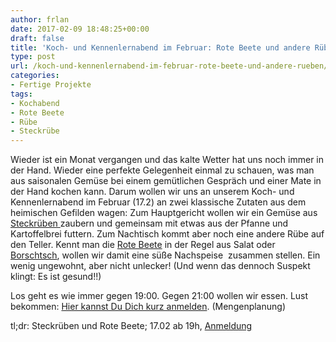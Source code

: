 ```yaml
---
author: frlan
date: 2017-02-09 18:48:25+00:00
draft: false
title: 'Koch- und Kennenlernabend im Februar: Rote Beete und andere Rüben'
type: post
url: /koch-und-kennenlernabend-im-februar-rote-beete-und-andere-rueben/
categories:
- Fertige Projekte
tags:
- Kochabend
- Rote Beete
- Rübe
- Steckrübe
---
```


Wieder ist ein Monat vergangen und das kalte Wetter hat uns noch immer in der Hand. Wieder eine perfekte Gelegenheit einmal zu schauen, was man aus saisonalen Gemüse bei einem gemütlichen Gespräch und einer Mate in der Hand kochen kann. Darum wollen wir uns an unserem Koch- und Kennenlernabend im Februar (17.2) an zwei klassische Zutaten aus dem heimischen Gefilden wagen: Zum Hauptgericht wollen wir ein Gemüse aus [Steckrüben ](/de.wikipedia.org/wiki/Steckr%C3%BCbe)zaubern und gemeinsam mit etwas aus der Pfanne und Kartoffelbrei futtern. Zum Nachtisch kommt aber noch eine andere Rübe auf den Teller. Kennt man die [Rote Beete](/de.wikipedia.org/wiki/Rote_Bete) in der Regel aus Salat oder [Borschtsch](/de.wikipedia.org/wiki/Borschtsch), wollen wir damit eine süße Nachspeise  zusammen stellen. Ein wenig ungewohnt, aber nicht unlecker! (Und wenn das dennoch Suspekt klingt: Es ist gesund!!)

Los geht es wie immer gegen 19:00. Gegen 21:00 wollen wir essen. Lust bekommen: [Hier kannst Du Dich kurz anmelden](https://dudle.inf.tu-dresden.de/Februarkochrunde_im_EBK/). (Mengenplanung)

tl;dr: Steckrüben und Rote Beete; 17.02 ab 19h, [Anmeldung](https://dudle.inf.tu-dresden.de/Februarkochrunde_im_EBK/)
